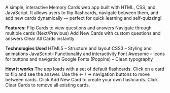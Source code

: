 A simple, interactive Memory Cards web app built with HTML, CSS, and JavaScript.
It allows users to flip flashcards, navigate between them, and add new cards dynamically — perfect for quick learning and self-quizzing! 

**Features:**
Flip Cards to view questions and answers
Navigate through multiple cards (Next/Previous)
Add New Cards with custom questions and answers
Clear All Cards instantly

**Technologies Used**
HTML5 – Structure and layout
CSS3 – Styling and animations
JavaScript– Functionality and interactivity
Font Awesome – Icons for buttons and navigation
Google Fonts (Poppins) – Clean typography

**How it works**
The app loads with a set of default flashcards.
Click on a card to flip and see the answer.
Use the ← / → navigation buttons to move between cards.
Click Add New Card to create your own flashcards.
Click Clear Cards to remove all existing cards.



